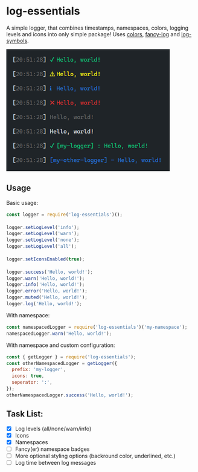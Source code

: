 # log-essentials

A simple logger, that combines timestamps, namespaces, colors, logging levels and icons into only simple package!
Uses [colors](https://www.npmjs.com/package/colors), [fancy-log](https://www.npmjs.com/package/fancy-log) and [log-symbols](https://www.npmjs.com/package/log-symbols).

![Screenshot](docs/screenshot.png)

## Usage

Basic usage:

```js
const logger = require('log-essentials')();

logger.setLogLevel('info');
logger.setLogLevel('warn');
logger.setLogLevel('none');
logger.setLogLevel('all');

logger.setIconsEnabled(true);

logger.success('Hello, world!');
logger.warn('Hello, world!');
logger.info('Hello, world!');
logger.error('Hello, world!');
logger.muted('Hello, world!');
logger.log('Hello, world!');
```

With namespace:

```js
const namespacedLogger = require('log-essentials')('my-namespace');
namespacedLogger.warn('Hello, world!');
```

With namespace and custom configuration:

```js
const { getLogger } = require('log-essentials');
const otherNamespacedLogger = getLogger({
  prefix: 'my-logger',
  icons: true,
  seperator: ':',
});
otherNamespacedLogger.success('Hello, world!');
```

## Task List:

- [x] Log levels (all/none/warn/info)
- [x] Icons
- [x] Namespaces
- [ ] Fancy(er) namespace badges
- [ ] More optional styling options (backround color, underlined, etc.)
- [ ] Log time between log messages
